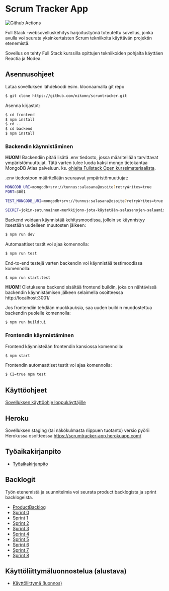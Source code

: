 # Scrum Tracker App

![Github Actions](https://github.com/nikomn/scrumtracker/workflows/Push%20to%20main/badge.svg)

Full Stack -websovelluskehitys harjoitustyönä toteutettu sovellus, jonka avulla
voi seurata yksinkertaisten Scrum tekniikoita käyttävän projektin etenemistä. 

Sovellus on tehty Full Stack kurssilla opittujen tekniikoiden pohjalta käyttäen
Reactia ja Nodea.

## Asennusohjeet

Lataa sovelluksen lähdekoodi esim. kloonaamalla git repo

```bash
$ git clone https://github.com/nikomn/scrumtracker.git
```

Asenna kirjastot:

```bash
$ cd frontend
$ npm install
$ cd ..
$ cd backend
$ npm install
```

### Backendin käynnistäminen

**HUOM!** Backendiin pitää lisätä .env tiedosto, jossa määritellään tarvittavat
ympäristömuuttujat. Tätä varten tulee luoda kaksi mongo tietokantaa MongoDB
Atlas palveluun. ks. [ohjeita Fullstack Open kurssimateriaalista](https://fullstackopen.com/osa3/tietojen_tallettaminen_mongo_db_tietokantaan#mongo-db).

.env tiedostoon määritellään seuraavat ympäristömuuttujat:

```bash
MONGODB_URI=mongodb+srv://tunnus:salasana@osoite?retryWrites=true
PORT=3001

TEST_MONGODB_URI=mongodb+srv://tunnus:salasana@osoite?retryWrites=true

SECRET=jokin-satunnainen-merkkijono-jota-käytetään-salasanojen-salaamiseen
```

Backend voidaan käynnistää kehitysmoodissa, jolloin se käynnistyy itsestään
uudelleen muutosten jälkeen:

```bash
$ npm run dev
```

Automaattiset testit voi ajaa komennolla:

```bash
$ npm run test
```

End-to-end testejä varten backendin voi käynnistää testimoodissa
komennolla:

```bash
$ npm run start:test
```

**HUOM!** Oletuksena backend sisältää frontend buildin, joka on nähtävissä backendin
käynnistämisen jälkeen selaimella osoitteessa http://localhost:3001/

Jos frontendiin tehdään muokkauksia, saa uuden buildin muodostettua backendin
puolelle komennolla:

```bash
$ npm run build:ui
```

### Frontendin käynnistäminen

Frontend käynnisteään frontendin kansiossa komennolla:

```bash
$ npm start
```

Frontendin automaattiset testit voi ajaa komennolla:

```bash
$ CI=true npm test
```

## Käyttöohjeet

[Sovelluksen käyttöohje loppukäyttäjille](Dokumentit/kayttoohje.md)

## Heroku

Sovelluksen staging (tai näkökulmasta riippuen tuotanto) versio pyörii Herokussa osoitteessa https://scrumtracker-app.herokuapp.com/

## Työaikakirjanpito
- [Työaikakirjanpito](Dokumentit/tuntikirjanpito.md)

## Backlogit

Työn etenemistä ja suunnitelmia voi seurata product backlogista ja sprint backlogeista.

- [ProductBacklog](Dokumentit/productbacklog.md)
- [Sprint 0](Dokumentit/sprint0backlog.md)
- [Sprint 1](Dokumentit/sprint1backlog.md)
- [Sprint 2](Dokumentit/sprint2backlog.md)
- [Sprint 3](Dokumentit/sprint3backlog.md)
- [Sprint 4](Dokumentit/sprint4backlog.md)
- [Sprint 5](Dokumentit/sprint5backlog.md)
- [Sprint 6](Dokumentit/sprint6backlog.md)
- [Sprint 7](Dokumentit/sprint7backlog.md)
- [Sprint 8](Dokumentit/sprint8backlog.md)


## Käyttöliittymäluonnostelua (alustava)

- [Käyttöliittymä (luonnos)](Dokumentit/kayttoliittyma_luonnos.md) 